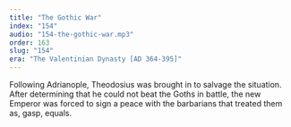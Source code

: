 ```yaml
---
title: "The Gothic War"
index: "154"
audio: "154-the-gothic-war.mp3"
order: 163
slug: "154"
era: "The Valentinian Dynasty [AD 364-395]"
---
```


Following Adrianople, Theodosius was brought in to salvage the situation. After determining that he could not beat the Goths in battle, the new Emperor was forced to sign a peace with the barbarians that treated them as, gasp, equals. 


